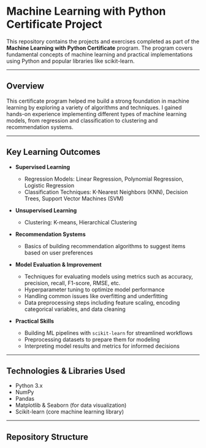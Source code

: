 # Machine Learning with Python Certificate Project

This repository contains the projects and exercises completed as part of the **Machine Learning with Python Certificate** program. The program covers fundamental concepts of machine learning and practical implementations using Python and popular libraries like scikit-learn.

---

## Overview

This certificate program helped me build a strong foundation in machine learning by exploring a variety of algorithms and techniques. I gained hands-on experience implementing different types of machine learning models, from regression and classification to clustering and recommendation systems.

---

## Key Learning Outcomes

- **Supervised Learning**  
  - Regression Models: Linear Regression, Polynomial Regression, Logistic Regression  
  - Classification Techniques: K-Nearest Neighbors (KNN), Decision Trees, Support Vector Machines (SVM)

- **Unsupervised Learning**  
  - Clustering: K-means, Hierarchical Clustering

- **Recommendation Systems**  
  - Basics of building recommendation algorithms to suggest items based on user preferences

- **Model Evaluation & Improvement**  
  - Techniques for evaluating models using metrics such as accuracy, precision, recall, F1-score, RMSE, etc.  
  - Hyperparameter tuning to optimize model performance  
  - Handling common issues like overfitting and underfitting  
  - Data preprocessing steps including feature scaling, encoding categorical variables, and data cleaning

- **Practical Skills**  
  - Building ML pipelines with `scikit-learn` for streamlined workflows  
  - Preprocessing datasets to prepare them for modeling  
  - Interpreting model results and metrics for informed decisions

---

## Technologies & Libraries Used

- Python 3.x  
- NumPy  
- Pandas  
- Matplotlib & Seaborn (for data visualization)  
- Scikit-learn (core machine learning library)  

---

## Repository Structure

